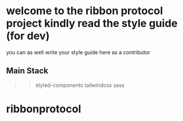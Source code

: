# welcome to the ribbon protocol project kindly read the style guide (for dev)

you can as well write your style guide here as a contributor

## Main Stack

> > styled-components
> > tailwindcss
> > sass

# ribbonprotocol
